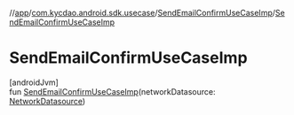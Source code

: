 //[app](../../../index.md)/[com.kycdao.android.sdk.usecase](../index.md)/[SendEmailConfirmUseCaseImp](index.md)/[SendEmailConfirmUseCaseImp](-send-email-confirm-use-case-imp.md)

# SendEmailConfirmUseCaseImp

[androidJvm]\
fun [SendEmailConfirmUseCaseImp](-send-email-confirm-use-case-imp.md)(networkDatasource: [NetworkDatasource](../../com.kycdao.android.sdk.network/-network-datasource/index.md))

